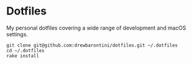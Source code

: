 # Dotfiles

My personal dotfiles covering a wide range of development and macOS settings.

```shell
git clone git@github.com:drewbarontini/dotfiles.git ~/.dotfiles
cd ~/.dotfiles
rake install
```